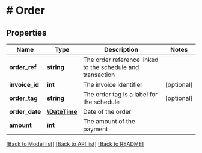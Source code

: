# # Order

## Properties

Name | Type | Description | Notes
------------ | ------------- | ------------- | -------------
**order_ref** | **string** | The order reference linked to the schedule and transaction | 
**invoice_id** | **int** | The invoice identifier | [optional] 
**order_tag** | **string** | The order tag is a label for the schedule | [optional] 
**order_date** | [**\DateTime**](\DateTime.md) | Date of the order | 
**amount** | **int** | The amount of the payment | 

[[Back to Model list]](../../README.md#documentation-for-models) [[Back to API list]](../../README.md#documentation-for-api-endpoints) [[Back to README]](../../README.md)



